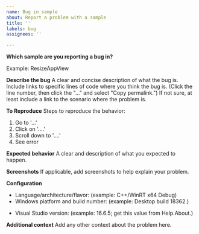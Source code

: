```yaml
---
name: Bug in sample
about: Report a problem with a sample
title: ''
labels: bug
assignees: ''

---
```


**Which sample are you reporting a bug in?**

Example: ResizeAppView

**Describe the bug**
A clear and concise description of what the bug is.
Include links to specific lines of code where you think the bug is.
(Click the line number, then click the "..." and select "Copy permalink.")
If not sure, at least include a link to the scenario where the problem is.

**To Reproduce**
Steps to reproduce the behavior:
1. Go to '...'
2. Click on '....'
3. Scroll down to '....'
4. See error

**Expected behavior**
A clear and 
 description of what you expected to happen.

**Screenshots**
If applicable, add screenshots to help explain your problem.

**Configuration**

* Language/architecture/flavor: (example: C++/WinRT x64 Debug)
* Windows platform and build number: (example: Desktop build 18362.)
<!-- Unless otherwise noted, samples in the master branch are intended to run on the latest released build of Windows,
and samples in the dev branch are intended to run on the latest Windows Insider build. -->
* Visual Studio version: (example: 16.6.5; get this value from Help.About.)
<!-- Unless otherwise noted, samples are intended to be built with the latest version of Visual Studio. -->

**Additional context**
Add any other context about the problem here.

